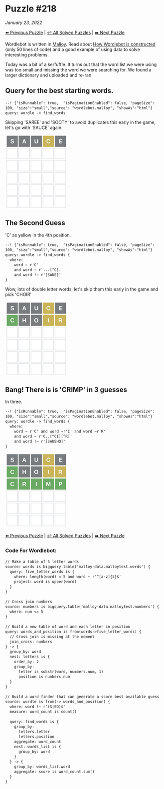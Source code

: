 # Puzzle #218
_January 23, 2022_

[⬅️ Previous Puzzle](wordle217.md)   |   [↩️ All Solved Puzzles](wordle5.md)  |  [➡️ Next Puzzle](wordle219.md)

Wordlebot is written in [Malloy](https://github.com/malloydata/malloy/). Read about [How Wordlebot is constructed](wordle.md) (only 50 lines of code) and a good example of using data to solve interesting problems.

Today was a bit of a kerfuffle.  It turns out that the word list we were using was too small and missing the
word we were searching for.  We found a larger dictionary and uploaded and re-ran.


## Query for the best starting words.

```malloy
--! {"isRunnable": true,  "isPaginationEnabled": false, "pageSize": 100, "size":"small","source": "wordlebot.malloy", "showAs":"html"}
query: wordle -> find_words
```

Skipping 'SAREE' and 'SOOTY' to avoid duplicates this early in the game, let's go with 'SAUCE' again.

<img src="../../img/wordle218a.png" style="width: 200px">

## The Second Guess
'C' as yellow in the 4th position.

```malloy
--! {"isRunnable": true,  "isPaginationEnabled": false, "pageSize": 100, "size":"small","source": "wordlebot.malloy", "showAs":"html"}
query: wordle -> find_words {
  where:
    word ~ r'C'
    and word ~ r'...[^C].'
    and word !~ r'[SAUE]'
}
```

Wow, lots of double letter words, let's skip them this early in the game and pick 'CHOIR'

<img src="../../img/wordle218b.png" style="width: 200px">

## Bang!  There is is 'CRIMP' in 3 guesses
In three.

```malloy
--! {"isRunnable": true,  "isPaginationEnabled": false, "pageSize": 100, "size":"small","source": "wordlebot.malloy", "showAs":"html"}
query: wordle -> find_words {
  where:
    word ~ r'C' and word ~r'I' and word ~r'R'
    and word ~ r'C..[^CI][^R]'
    and word !~ r'[SAUEHO]'
}
```

<img src="../../img/wordle218c.png" style="width: 200px">


[⬅️ Previous Puzzle](wordle217.md)   |   [↩️ All Solved Puzzles](wordle5.md)  |  [➡️ Next Puzzle](wordle219.md)


### Code For Wordlebot:

```malloy
// Make a table of 5 letter words
source: words is bigquery.table('malloy-data.malloytest.words') {
  query: five_letter_words is {
    where: length(word) = 5 and word ~ r'^[a-z]{5}$'
    project: word is upper(word)
  }
}

// Cross join numbers
source: numbers is bigquery.table('malloy-data.malloytest.numbers') {
  where: num <= 5
}

// Build a new table of word and each letter in position
query: words_and_position is from(words->five_letter_words) {
  // Cross join is missing at the moment
  join_cross: numbers
} -> {
  group_by: word
  nest: letters is {
    order_by: 2
    group_by:
      letter is substr(word, numbers.num, 1)
      position is numbers.num
  }
}

// Build a word finder that can generate a score best available guess
source: wordle is from(-> words_and_position) {
  where: word !~ r'(S|ED)$'
  measure: word_count is count()

  query: find_words is {
    group_by:
      letters.letter
      letters.position
    aggregate: word_count
    nest: words_list is {
      group_by: word
    }
  } -> {
    group_by: words_list.word
    aggregate: score is word_count.sum()
  }
}
```
